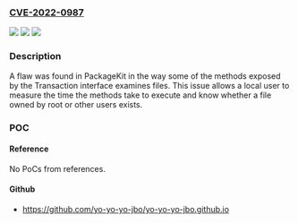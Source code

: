 ### [CVE-2022-0987](https://cve.mitre.org/cgi-bin/cvename.cgi?name=CVE-2022-0987)
![](https://img.shields.io/static/v1?label=Product&message=PackageKit&color=blue)
![](https://img.shields.io/static/v1?label=Version&message=%3D%20All%20PackageKit%20versions%20&color=brighgreen)
![](https://img.shields.io/static/v1?label=Vulnerability&message=CWE-200&color=brighgreen)

### Description

A flaw was found in PackageKit in the way some of the methods exposed by the Transaction interface examines files. This issue allows a local user to measure the time the methods take to execute and know whether a file owned by root or other users exists.

### POC

#### Reference
No PoCs from references.

#### Github
- https://github.com/yo-yo-yo-jbo/yo-yo-yo-jbo.github.io

